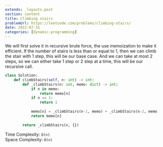 ```yaml
---
extends: _layouts.post
section: content
title: Climbing stairs
problemUrl: https://leetcode.com/problems/climbing-stairs/
date: 2022-07-31
categories: [dynamic-programming]
---
```


We will first solve it in recursive brute force, the use memoization to make it efficient. If the number of stairs is less than or equal to 1, then we can climb the stair with 1 step, this will be our base case. And we can take at most 2 steps, so we can either take 1 step or 2 step at a time, this will be our recursive call.

```python
class Solution:
    def climbStairs(self, n: int) -> int:
        def _climbStairs(n: int, memo: dict) -> int:
            if n in memo:
                return memo[n]
            if n <= 1:
                return 1
            
            memo[n] = _climbStairs(n-1, memo) + _climbStairs(n-2, memo)
            return memo[n]
        
        return _climbStairs(n, {})
```

Time Complexity: `O(n)` <br/>
Space Complexity: `O(n)`